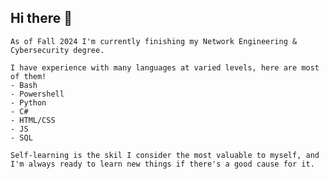 ## Hi there 👋

    As of Fall 2024 I'm currently finishing my Network Engineering & Cybersecurity degree. 

    I have experience with many languages at varied levels, here are most of them!
    - Bash
    - Powershell
    - Python
    - C#
    - HTML/CSS
    - JS
    - SQL

    Self-learning is the skil I consider the most valuable to myself, and I'm always ready to learn new things if there's a good cause for it.
<!--
**SampsonPrince/SampsonPrince** is a ✨ _special_ ✨ repository because its `README.md` (this file) appears on your GitHub profile.

Here are some ideas to get you started:

- 🔭 I’m currently working on ...
- 🌱 I’m currently learning ...
- 👯 I’m looking to collaborate on ...
- 🤔 I’m looking for help with ...
- 💬 Ask me about ...
- 📫 How to reach me: ...
- 😄 Pronouns: ...
- ⚡ Fun fact: ...
-->
